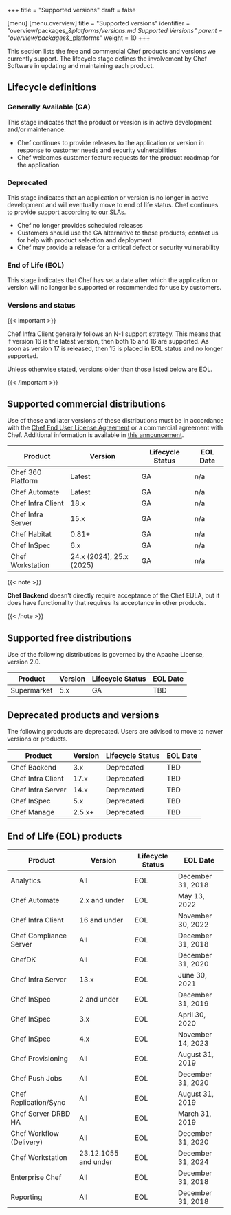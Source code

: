 +++
title = "Supported versions"
draft = false

[menu]
  [menu.overview]
    title = "Supported versions"
    identifier = "overview/packages_&_platforms/versions.md Supported Versions"
    parent = "overview/packages_&_platforms"
    weight = 10
+++

This section lists the free and commercial Chef products and versions we currently support.
The lifecycle stage defines the involvement by Chef Software in updating and maintaining each product.

## Lifecycle definitions

### Generally Available (GA)

This stage indicates that the product or version is in active development and/or maintenance.

- Chef continues to provide releases to the application or version in response to customer needs and security vulnerabilities
- Chef welcomes customer feature requests for the product roadmap for the application

### Deprecated

This stage indicates that an application or version is no longer in
active development and will eventually move to end of life status. Chef
continues to provide support [according to our
SLAs](https://www.chef.io/service-level-agreement/).

- Chef no longer provides scheduled releases
- Customers should use the GA alternative to these products; contact us for help with product selection and deployment
- Chef may provide a release for a critical defect or security vulnerability

### End of Life (EOL)

This stage indicates that Chef has set a date after which the
application or version will no longer be supported or recommended for
use by customers.

### Versions and status

{{< important >}}

Chef Infra Client generally follows an N-1 support strategy. This means that if version 16 is the latest version, then both 15 and 16 are supported. As soon as version 17 is released, then 15 is placed in EOL status and no longer supported.

Unless otherwise stated, versions older than those listed below are EOL.

{{< /important >}}

## Supported commercial distributions

Use of these and later versions of these distributions must be in
accordance with the [Chef End User License
Agreement](https://www.chef.io/end-user-license-agreement) or a
commercial agreement with Chef. Additional information is available in
[this announcement](https://www.chef.io/blog/chef-software-announces-the-enterprise-automation-stack).

| Product           | Version                  | Lifecycle Status | EOL Date       |
|-------------------|--------------------------|------------------|----------------|
| Chef 360 Platform | Latest                   | GA               | n/a            |
| Chef Automate     | Latest                   | GA               | n/a            |
| Chef Infra Client | 18.x                     | GA               | n/a            |
| Chef Infra Server | 15.x                     | GA               | n/a            |
| Chef Habitat      | 0.81+                    | GA               | n/a            |
| Chef InSpec       | 6.x                      | GA               | n/a            |
| Chef Workstation  | 24.x (2024), 25.x (2025) | GA               | n/a            |

{{< note >}}

**Chef Backend** doesn't directly require acceptance of the Chef
EULA, but it does have functionality that requires its acceptance in other
products.

{{< /note >}}

## Supported free distributions

Use of the following distributions is governed by the Apache License,
version 2.0.

| Product     | Version | Lifecycle Status | EOL Date |
|-------------|---------|------------------|----------|
| Supermarket | 5.x     | GA               | TBD      |

## Deprecated products and versions

The following products are deprecated. Users are advised to move to
newer versions or products.

| Product           | Version | Lifecycle Status | EOL Date       |
|-------------------|---------|------------------|----------------|
| Chef Backend      | 3.x     | Deprecated       | TBD            |
| Chef Infra Client | 17.x    | Deprecated       | TBD            |
| Chef Infra Server | 14.x    | Deprecated       | TBD            |
| Chef InSpec       | 5.x     | Deprecated       | TBD            |
| Chef Manage       | 2.5.x+  | Deprecated       | TBD            |

## End of Life (EOL) products

| Product                  | Version              | Lifecycle Status | EOL Date          |
|--------------------------|----------------------|------------------|-------------------|
| Analytics                | All                  | EOL              | December 31, 2018 |
| Chef Automate            | 2.x and under        | EOL              | May 13, 2022      |
| Chef Infra Client        | 16 and under         | EOL              | November 30, 2022 |
| Chef Compliance Server   | All                  | EOL              | December 31, 2018 |
| ChefDK                   | All                  | EOL              | December 31, 2020 |
| Chef Infra Server        | 13.x                 | EOL              | June 30, 2021     |
| Chef InSpec              | 2 and under          | EOL              | December 31, 2019 |
| Chef InSpec              | 3.x                  | EOL              | April 30, 2020    |
| Chef InSpec              | 4.x                  | EOL              | November 14, 2023 |
| Chef Provisioning        | All                  | EOL              | August 31, 2019   |
| Chef Push Jobs           | All                  | EOL              | December 31, 2020 |
| Chef Replication/Sync    | All                  | EOL              | August 31, 2019   |
| Chef Server DRBD HA      | All                  | EOL              | March 31, 2019    |
| Chef Workflow (Delivery) | All                  | EOL              | December 31, 2020 |
| Chef Workstation         | 23.12.1055 and under | EOL              | December 31, 2024 |
| Enterprise Chef          | All                  | EOL              | December 31, 2018 |
| Reporting                | All                  | EOL              | December 31, 2018 |

